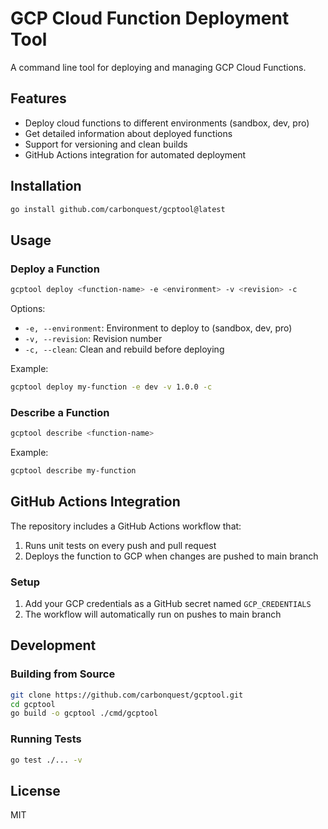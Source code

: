 # GCP Cloud Function Deployment Tool

A command line tool for deploying and managing GCP Cloud Functions.

## Features

- Deploy cloud functions to different environments (sandbox, dev, pro)
- Get detailed information about deployed functions
- Support for versioning and clean builds
- GitHub Actions integration for automated deployment

## Installation

```bash
go install github.com/carbonquest/gcptool@latest
```

## Usage

### Deploy a Function

```bash
gcptool deploy <function-name> -e <environment> -v <revision> -c
```

Options:
- `-e, --environment`: Environment to deploy to (sandbox, dev, pro)
- `-v, --revision`: Revision number
- `-c, --clean`: Clean and rebuild before deploying

Example:
```bash
gcptool deploy my-function -e dev -v 1.0.0 -c
```

### Describe a Function

```bash
gcptool describe <function-name>
```

Example:
```bash
gcptool describe my-function
```

## GitHub Actions Integration

The repository includes a GitHub Actions workflow that:
1. Runs unit tests on every push and pull request
2. Deploys the function to GCP when changes are pushed to main branch

### Setup

1. Add your GCP credentials as a GitHub secret named `GCP_CREDENTIALS`
2. The workflow will automatically run on pushes to main branch

## Development

### Building from Source

```bash
git clone https://github.com/carbonquest/gcptool.git
cd gcptool
go build -o gcptool ./cmd/gcptool
```

### Running Tests

```bash
go test ./... -v
```

## License

MIT 